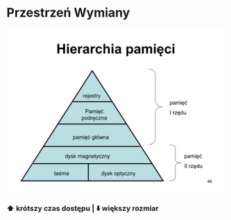 # Przestrzeń Wymiany

![Hierarchia Pamięci](media/hierarchia_pamieci.jpg "Hierarchia Pamięci")

### ⬆️ krótszy czas dostępu | ⬇️ większy rozmiar